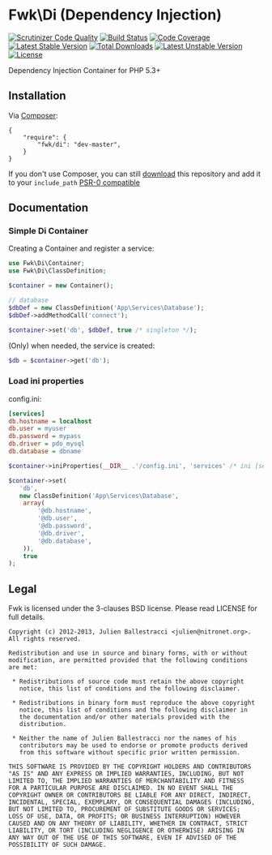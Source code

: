 # Fwk\Di (Dependency Injection)

[![Scrutinizer Code Quality](https://scrutinizer-ci.com/g/fwk/Di/badges/quality-score.png?s=1f384822977a9e5c941466034ab35a2266d132d4)](https://scrutinizer-ci.com/g/fwk/Di/)
[![Build Status](https://secure.travis-ci.org/fwk/Di.png?branch=master)](http://travis-ci.org/fwk/Di)
[![Code Coverage](https://scrutinizer-ci.com/g/fwk/Di/badges/coverage.png?s=1bd36bba6a4e9e86d219c91fcaef55c846f676a1)](https://scrutinizer-ci.com/g/fwk/Di/)
[![Latest Stable Version](https://poser.pugx.org/fwk/di/v/stable.png)](https://packagist.org/packages/fwk/di) 
[![Total Downloads](https://poser.pugx.org/fwk/di/downloads.png)](https://packagist.org/packages/fwk/di) 
[![Latest Unstable Version](https://poser.pugx.org/fwk/di/v/unstable.png)](https://packagist.org/packages/fwk/di) 
[![License](https://poser.pugx.org/fwk/di/license.png)](https://packagist.org/packages/fwk/di)

Dependency Injection Container for PHP 5.3+ 

## Installation

Via [Composer](http://getcomposer.org):

```
{
    "require": {
        "fwk/di": "dev-master",
    }
}
```

If you don't use Composer, you can still [download](https://github.com/fwk/Di/zipball/master) this repository and add it
to your ```include_path``` [PSR-0 compatible](https://github.com/php-fig/fig-standards/blob/master/accepted/PSR-0.md)

## Documentation

### Simple Di Container

Creating a Container and register a service:

``` php
use Fwk\Di\Container;
use Fwk\Di\ClassDefinition;

$container = new Container();

// database
$dbDef = new ClassDefinition('App\Services\Database');
$dbDef->addMethodCall('connect');

$container->set('db', $dbDef, true /* singleton */);
```

(Only) when needed, the service is created:

``` php
$db = $container->get('db');
```

### Load ini properties

config.ini:

``` ini
[services]
db.hostname = localhost
db.user = myuser
db.password = mypass
db.driver = pdo_mysql
db.database = dbname
```

``` php
$container->iniProperties(__DIR__ .'/config.ini', 'services' /* ini [section] */);

$container->set(
   'db',
   new ClassDefinition('App\Services\Database', 
    array(
        '@db.hostname', 
        '@db.user', 
        '@db.password',
        '@db.driver', 
        '@db.database', 
    )),
    true
);
```

## Legal 

Fwk is licensed under the 3-clauses BSD license. Please read LICENSE for full details.

```
Copyright (c) 2012-2013, Julien Ballestracci <julien@nitronet.org>.
All rights reserved.

Redistribution and use in source and binary forms, with or without
modification, are permitted provided that the following conditions
are met:

 * Redistributions of source code must retain the above copyright
   notice, this list of conditions and the following disclaimer.

 * Redistributions in binary form must reproduce the above copyright
   notice, this list of conditions and the following disclaimer in
   the documentation and/or other materials provided with the
   distribution.

 * Neither the name of Julien Ballestracci nor the names of his
   contributors may be used to endorse or promote products derived
   from this software without specific prior written permission.

THIS SOFTWARE IS PROVIDED BY THE COPYRIGHT HOLDERS AND CONTRIBUTORS
"AS IS" AND ANY EXPRESS OR IMPLIED WARRANTIES, INCLUDING, BUT NOT
LIMITED TO, THE IMPLIED WARRANTIES OF MERCHANTABILITY AND FITNESS
FOR A PARTICULAR PURPOSE ARE DISCLAIMED. IN NO EVENT SHALL THE
COPYRIGHT OWNER OR CONTRIBUTORS BE LIABLE FOR ANY DIRECT, INDIRECT,
INCIDENTAL, SPECIAL, EXEMPLARY, OR CONSEQUENTIAL DAMAGES (INCLUDING,
BUT NOT LIMITED TO, PROCUREMENT OF SUBSTITUTE GOODS OR SERVICES;
LOSS OF USE, DATA, OR PROFITS; OR BUSINESS INTERRUPTION) HOWEVER
CAUSED AND ON ANY THEORY OF LIABILITY, WHETHER IN CONTRACT, STRICT
LIABILITY, OR TORT (INCLUDING NEGLIGENCE OR OTHERWISE) ARISING IN
ANY WAY OUT OF THE USE OF THIS SOFTWARE, EVEN IF ADVISED OF THE
POSSIBILITY OF SUCH DAMAGE.
```